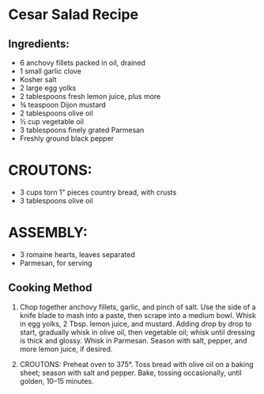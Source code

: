 # Cesar Salad Recipe
## Ingredients:
* 6 anchovy fillets packed in oil, drained 
* 1 small garlic clove 
* Kosher salt 
* 2 large egg yolks 
* 2 tablespoons fresh lemon juice, plus more 
* ¾ teaspoon Dijon mustard 
* 2 tablespoons olive oil 
* ½ cup vegetable oil 
* 3 tablespoons finely grated Parmesan 
* Freshly ground black pepper 
# CROUTONS: 
* 3 cups torn 1" pieces country bread, with crusts 
* 3 tablespoons olive oil 
# ASSEMBLY: 
* 3 romaine hearts, leaves separated 
* Parmesan, for serving

## Cooking Method

1. Chop together anchovy fillets, garlic, and pinch of salt.
Use the side of a knife blade to mash into a paste, then scrape into a medium bowl. Whisk in egg yolks, 2 Tbsp. lemon juice, and mustard.
Adding drop by drop to start, gradually whisk in olive oil, then vegetable oil; whisk until dressing is thick and glossy.
Whisk in Parmesan. Season with salt, pepper, and more lemon juice, if desired.

2. CROUTONS:
Preheat oven to 375°. Toss bread with olive oil on a baking sheet; season with salt and pepper.
Bake, tossing occasionally, until golden, 10–15 minutes.
